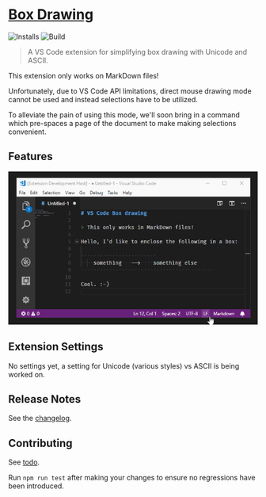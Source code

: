 # [Box Drawing](https://marketplace.visualstudio.com/items?itemName=TomasHubelbauer.vscode-box-drawing)
![Installs](https://vsmarketplacebadge.apphb.com/installs-short/TomasHubelbauer.vscode-box-drawing.svg)
![Build](https://api.travis-ci.org/TomasHubelbauer/vscode-box-drawing.svg?branch=master)

> A VS Code extension for simplifying box drawing with Unicode and ASCII.

This extension only works on MarkDown files!

Unfortunately, due to VS Code API limitations, direct mouse drawing mode cannot be used and instead selections have to be utilized.

To alleviate the pain of using this mode, we'll soon bring in a command which pre-spaces a page of the document to make making selections convenient.

## Features

![Screenshot](screenshot.gif)

## Extension Settings

No settings yet, a setting for Unicode (various styles) vs ASCII is being worked on.

## Release Notes

See the [changelog](CHANGELOG.md).

## Contributing

See [todo](todo).

Run `npm run test` after making your changes to ensure no regressions have been introduced.
